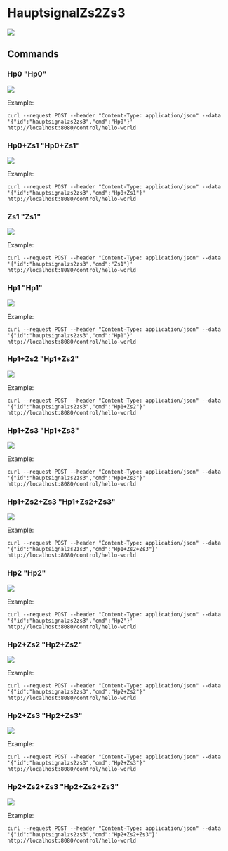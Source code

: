 # HauptsignalZs2Zs3

![](hauptsignalzs2zs3.gif)

## Commands
### Hp0 "Hp0"

![](hauptsignalzs2zs3Hp0.gif)

Example:
```
curl --request POST --header "Content-Type: application/json" --data '{"id":"hauptsignalzs2zs3","cmd":"Hp0"}' http://localhost:8080/control/hello-world
```



### Hp0+Zs1 "Hp0+Zs1"

![](hauptsignalzs2zs3Hp0+Zs1.gif)

Example:
```
curl --request POST --header "Content-Type: application/json" --data '{"id":"hauptsignalzs2zs3","cmd":"Hp0+Zs1"}' http://localhost:8080/control/hello-world
```



### Zs1 "Zs1"

![](hauptsignalzs2zs3Zs1.gif)

Example:
```
curl --request POST --header "Content-Type: application/json" --data '{"id":"hauptsignalzs2zs3","cmd":"Zs1"}' http://localhost:8080/control/hello-world
```



### Hp1 "Hp1"

![](hauptsignalzs2zs3Hp1.gif)

Example:
```
curl --request POST --header "Content-Type: application/json" --data '{"id":"hauptsignalzs2zs3","cmd":"Hp1"}' http://localhost:8080/control/hello-world
```



### Hp1+Zs2 "Hp1+Zs2"

![](hauptsignalzs2zs3Hp1+Zs2.gif)

Example:
```
curl --request POST --header "Content-Type: application/json" --data '{"id":"hauptsignalzs2zs3","cmd":"Hp1+Zs2"}' http://localhost:8080/control/hello-world
```



### Hp1+Zs3 "Hp1+Zs3"

![](hauptsignalzs2zs3Hp1+Zs3.gif)

Example:
```
curl --request POST --header "Content-Type: application/json" --data '{"id":"hauptsignalzs2zs3","cmd":"Hp1+Zs3"}' http://localhost:8080/control/hello-world
```



### Hp1+Zs2+Zs3 "Hp1+Zs2+Zs3"

![](hauptsignalzs2zs3Hp1+Zs2+Zs3.gif)

Example:
```
curl --request POST --header "Content-Type: application/json" --data '{"id":"hauptsignalzs2zs3","cmd":"Hp1+Zs2+Zs3"}' http://localhost:8080/control/hello-world
```



### Hp2 "Hp2"

![](hauptsignalzs2zs3Hp2.gif)

Example:
```
curl --request POST --header "Content-Type: application/json" --data '{"id":"hauptsignalzs2zs3","cmd":"Hp2"}' http://localhost:8080/control/hello-world
```



### Hp2+Zs2 "Hp2+Zs2"

![](hauptsignalzs2zs3Hp2+Zs2.gif)

Example:
```
curl --request POST --header "Content-Type: application/json" --data '{"id":"hauptsignalzs2zs3","cmd":"Hp2+Zs2"}' http://localhost:8080/control/hello-world
```



### Hp2+Zs3 "Hp2+Zs3"

![](hauptsignalzs2zs3Hp2+Zs3.gif)

Example:
```
curl --request POST --header "Content-Type: application/json" --data '{"id":"hauptsignalzs2zs3","cmd":"Hp2+Zs3"}' http://localhost:8080/control/hello-world
```



### Hp2+Zs2+Zs3 "Hp2+Zs2+Zs3"

![](hauptsignalzs2zs3Hp2+Zs2+Zs3.gif)

Example:
```
curl --request POST --header "Content-Type: application/json" --data '{"id":"hauptsignalzs2zs3","cmd":"Hp2+Zs2+Zs3"}' http://localhost:8080/control/hello-world
```






